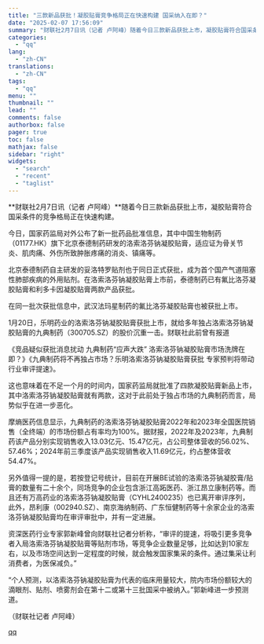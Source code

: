 ```yaml
---
title: "三款新品获批！凝胶贴膏竞争格局正在快速构建 国采纳入在即？"
date: "2025-02-07 17:56:09"
summary: "财联社2月7日讯（记者 卢阿峰）随着今日三款新品获批上市，凝胶贴膏符合国采条件的竞争格局正在快速构建..."
categories:
  - "qq"
lang:
  - "zh-CN"
translations:
  - "zh-CN"
tags:
  - "qq"
menu: ""
thumbnail: ""
lead: ""
comments: false
authorbox: false
pager: true
toc: false
mathjax: false
sidebar: "right"
widgets:
  - "search"
  - "recent"
  - "taglist"
---
```


**财联社2月7日讯（记者 卢阿峰）**随着今日三款新品获批上市，凝胶贴膏符合国采条件的竞争格局正在快速构建。

今日，国家药监局对外公布了新一批药品批准信息，其中中国生物制药（01177.HK）旗下北京泰德制药研发的洛索洛芬钠凝胶贴膏，适应证为骨关节炎、肌肉痛、外伤所致肿胀疼痛的消炎、镇痛等。

北京泰德制药自主研发的妥洛特罗贴剂也于同日正式获批，成为首个国产气道阻塞性肺部疾病的外用贴剂。在洛索洛芬钠凝胶贴膏上市前，泰德制药已有氟比洛芬凝胶贴膏和利多卡因凝胶贴膏两款产品获批。

在同一批次获批信息中，武汉法玛星制药的氟比洛芬凝胶贴膏也被获批上市。

1月20日，乐明药业的洛索洛芬钠凝胶贴膏获批上市，就给多年独占洛索洛芬钠凝胶贴膏的九典制药（300705.SZ）的股价沉重一击。财联社此前曾有报道

《竞品疑似获批消息扰动 九典制药“应声大跌” 洛索洛芬钠凝胶贴膏市场洗牌在即？》《九典制药将不再独占市场？乐明洛索洛芬钠凝胶贴膏获批 专家预判将带动行业审评提速》。

这也意味着在不足一个月的时间内，国家药监局就批准了四款凝胶贴膏新品上市，其中洛索洛芬钠凝胶贴膏就有两款，这对于此前处于独占市场的九典制药而言，局势似乎在进一步恶化。

摩熵医药信息显示，九典制药的洛索洛芬钠凝胶贴膏2022年和2023年全国医院销售（全终端）的市场份额占有率均为100%。据财报，2022年及2023年，九典制药该产品分别实现销售收入13.03亿元、15.47亿元，占公司整体营收的56.02%、57.46%；2024年前三季度该产品实现销售收入11.69亿元，约占整体营收54.47%。

另外值得一提的是，若按登记号统计，目前在开展BE试验的洛索洛芬钠凝胶膏/贴膏的数量有二十余个，同场竞争的企业包含浙江高跖医药、浙江昂立康制药等。而且还有万高药业的洛索洛芬钠凝胶贴膏（CYHL2400235）也已离开审评序列，此外，昂利康（002940.SZ）、南京海纳制药、广东恒健制药等十余家企业的洛索洛芬钠凝胶贴膏均在审评审批中，并有一定进展。

资深医药行业专家郭新峰曾向财联社记者分析称，“审评的提速，将吸引更多竞争者入局洛索洛芬钠凝胶贴膏等贴剂市场，等竞争企业数量足够，比如达到10家左右，以及市场空间达到一定程度的时候，就会触发国家集采的条件。通过集采让利消费者，为医保减负。”

“个人预测，以洛索洛芬钠凝胶贴膏为代表的临床用量较大，院内市场份额较大的滴眼剂、贴剂、喷雾剂会在第十二或第十三批国采中被纳入。”郭新峰进一步预测道。

（财联社记者 卢阿峰）

[qq](https://new.qq.com/rain/a/20250207A076SL00)

